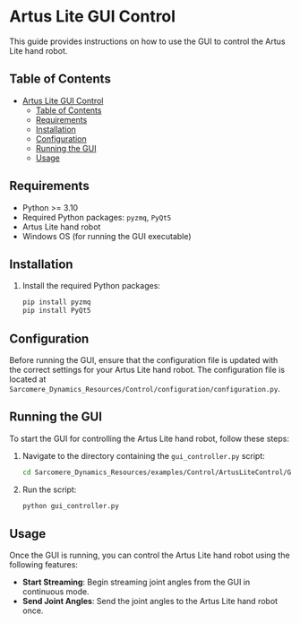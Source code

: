 # Artus Lite GUI Control

This guide provides instructions on how to use the GUI to control the Artus Lite hand robot.

## Table of Contents

- [Artus Lite GUI Control](#artus-lite-gui-control)
  - [Table of Contents](#table-of-contents)
  - [Requirements](#requirements)
  - [Installation](#installation)
  - [Configuration](#configuration)
  - [Running the GUI](#running-the-gui)
  - [Usage](#usage)

## Requirements

- Python >= 3.10
- Required Python packages: `pyzmq`, `PyQt5`
- Artus Lite hand robot
- Windows OS (for running the GUI executable)

## Installation


1. Install the required Python packages:
    ```sh
    pip install pyzmq
    pip install PyQt5
    ```

## Configuration

Before running the GUI, ensure that the configuration file is updated with the correct settings for your Artus Lite hand robot. The configuration file is located at `Sarcomere_Dynamics_Resources/Control/configuration/configuration.py`.

## Running the GUI

To start the GUI for controlling the Artus Lite hand robot, follow these steps:

1. Navigate to the directory containing the `gui_controller.py` script:
    ```sh
    cd Sarcomere_Dynamics_Resources/examples/Control/ArtusLiteControl/GUIControl
    ```

2. Run the script:
    ```sh
    python gui_controller.py
    ```

## Usage

Once the GUI is running, you can control the Artus Lite hand robot using the following features:

- **Start Streaming**: Begin streaming joint angles from the GUI in continuous mode.
- **Send Joint Angles**: Send the joint angles to the Artus Lite hand robot once.
